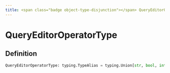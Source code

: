 ```yaml
---
title: <span class="badge object-type-disjunction"></span> QueryEditorOperatorType
---
```

# <span class="badge object-type-disjunction"></span> QueryEditorOperatorType

## Definition

```python
QueryEditorOperatorType: typing.TypeAlias = typing.Union[str, bool, int]
```
